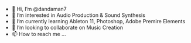 - 👋 Hi, I’m @dandaman7
- 👀 I’m interested in Audio Production & Sound Synthesis 
- 🌱 I’m currently learning Ableton 11, Photoshop, Adobe Premire Elements
- 💞️ I’m looking to collaborate on Music Creation 
- 📫 How to reach me ...

<!---
dandaman7/dandaman7 is a ✨ special ✨ repository because its `README.md` (this file) appears on your GitHub profile.
You can click the Preview link to take a look at your changes.
--->
